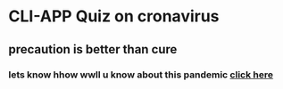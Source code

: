 # CLI-APP Quiz on cronavirus
## **precaution is better than cure**
### lets know hhow wwll u know about this pandemic [click here](https://repl.it/@asthatibrewal/quiz-cli-app-2?embed=1&output=1#index.js)

 
